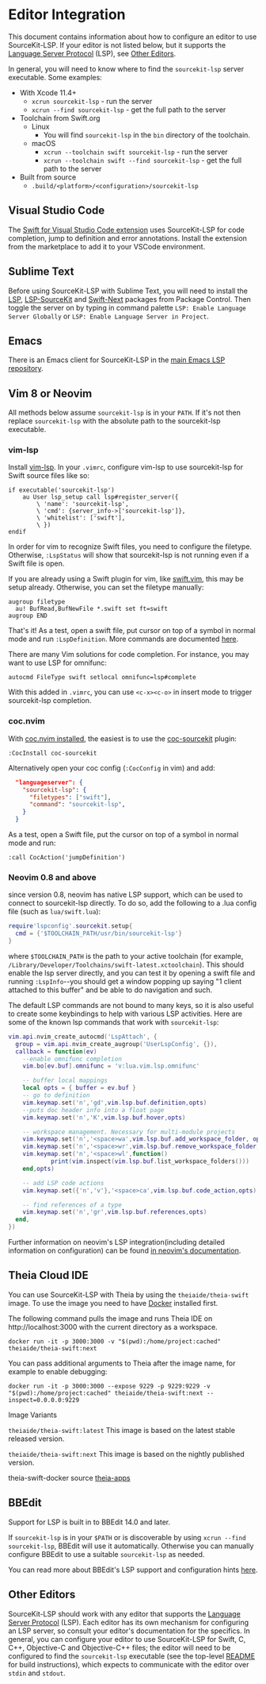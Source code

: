 # Editor Integration

This document contains information about how to configure an editor to use SourceKit-LSP. If your editor is not listed below, but it supports the [Language Server Protocol](https://microsoft.github.io/language-server-protocol/) (LSP), see [Other Editors](#other-editors).

In general, you will need to know where to find the `sourcekit-lsp` server executable. Some examples:

* With Xcode 11.4+
  * `xcrun sourcekit-lsp` - run the server
  * `xcrun --find sourcekit-lsp` - get the full path to the server
* Toolchain from Swift.org
  * Linux
    * You will find `sourcekit-lsp` in the `bin` directory of the toolchain.
  * macOS
    * `xcrun --toolchain swift sourcekit-lsp` - run the server
    * `xcrun --toolchain swift --find sourcekit-lsp` - get the full path to the server
* Built from source
  * `.build/<platform>/<configuration>/sourcekit-lsp`

## Visual Studio Code

The [Swift for Visual Studio Code extension](https://marketplace.visualstudio.com/items?itemName=sswg.swift-lang) uses SourceKit-LSP for code completion, jump to definition and error annotations. Install the extension from the marketplace to add it to your VSCode environment.

## Sublime Text

Before using SourceKit-LSP with Sublime Text, you will need to install the [LSP](https://packagecontrol.io/packages/LSP), [LSP-SourceKit](https://github.com/sublimelsp/LSP-SourceKit) and [Swift-Next](https://github.com/Swift-Next/Swift-Next) packages from Package Control. Then toggle the server on by typing in command palette `LSP: Enable Language Server Globally` or `LSP: Enable Language Server in Project`.

## Emacs

There is an Emacs client for SourceKit-LSP in the [main Emacs LSP repository](https://github.com/emacs-lsp/lsp-sourcekit).

## Vim 8 or Neovim

All methods below assume `sourcekit-lsp` is in your `PATH`. If it's not then replace `sourcekit-lsp` with the absolute path to the sourcekit-lsp executable.

### vim-lsp

Install [vim-lsp](https://github.com/prabirshrestha/vim-lsp). In your `.vimrc`, configure vim-lsp to use sourcekit-lsp for Swift source files like so:

```viml
if executable('sourcekit-lsp')
    au User lsp_setup call lsp#register_server({
        \ 'name': 'sourcekit-lsp',
        \ 'cmd': {server_info->['sourcekit-lsp']},
        \ 'whitelist': ['swift'],
        \ })
endif
```

In order for vim to recognize Swift files, you need to configure the filetype. Otherwise, `:LspStatus` will show that sourcekit-lsp is not running even if a Swift file is open.

If you are already using a Swift plugin for vim, like [swift.vim](https://github.com/keith/swift.vim), this may be setup already. Otherwise, you can set the filetype manually:

```viml
augroup filetype
  au! BufRead,BufNewFile *.swift set ft=swift
augroup END
```

That's it! As a test, open a swift file, put cursor on top of a symbol in normal mode and
run `:LspDefinition`. More commands are documented [here](https://github.com/prabirshrestha/vim-lsp#supported-commands).

There are many Vim solutions for code completion. For instance, you may want to use LSP for omnifunc:

```viml
autocmd FileType swift setlocal omnifunc=lsp#complete
```

With this added in `.vimrc`, you can use `<c-x><c-o>` in insert mode to trigger sourcekit-lsp completion.

### coc.nvim

With [coc.nvim installed](https://github.com/neoclide/coc.nvim#quick-start), the easiest is to use the [coc-sourcekit](https://github.com/klaaspieter/coc-sourcekit) plugin:

```vim
:CocInstall coc-sourcekit
```

Alternatively open your coc config (`:CocConfig` in vim) and add:

```json
  "languageserver": {
    "sourcekit-lsp": {
      "filetypes": ["swift"],
      "command": "sourcekit-lsp",
    }
  }
```

As a test, open a Swift file, put the cursor on top of a symbol in normal mode and run:

```
:call CocAction('jumpDefinition')
```

### Neovim 0.8 and above
since version 0.8, neovim has native LSP support, which can be used to connect to sourcekit-lsp directly. To do so, add the following to 
a .lua config file (such as `lua/swift.lua`):

```lua
require'lspconfig'.sourcekit.setup{
  cmd = {'$TOOLCHAIN_PATH/usr/bin/sourcekit-lsp'}
}
```
where `$TOOLCHAIN_PATH` is the path to your active toolchain (for example, `/Library/Developer/Toolchains/swift-latest.xctoolchain`). This should enable
the lsp server directly, and you can test it by opening a swift file and running `:LspInfo`--you should get a window popping up saying "1 client attached to this buffer" and be able to do navigation and such.

The default LSP commands are not bound to many keys, so it is also useful to create some keybindings to help with various LSP activities. Here are some 
of the known lsp commands that work with `sourcekit-lsp`:

```lua
vim.api.nvim_create_autocmd('LspAttach', {
  group = vim.api.nvim_create_augroup('UserLspConfig', {}),
  callback = function(ev)
    --enable omnifunc completion
    vim.bo[ev.buf].omnifunc = 'v:lua.vim.lsp.omnifunc'

    -- buffer local mappings
    local opts = { buffer = ev.buf }
    -- go to definition
    vim.keymap.set('n','gd',vim.lsp.buf.definition,opts)
    --puts doc header info into a float page
    vim.keymap.set('n','K',vim.lsp.buf.hover,opts)

    -- workspace management. Necessary for multi-module projects
    vim.keymap.set('n','<space>wa',vim.lsp.buf.add_workspace_folder, opts)
    vim.keymap.set('n','<space>wr',vim.lsp.buf.remove_workspace_folder, opts)
    vim.keymap.set('n','<space>wl',function()
            print(vim.inspect(vim.lsp.buf.list_workspace_folders()))
    end,opts)

    -- add LSP code actions
    vim.keymap.set({'n','v'},'<space>ca',vim.lsp.buf.code_action,opts)                

    -- find references of a type
    vim.keymap.set('n','gr',vim.lsp.buf.references,opts)
  end,
})
```

Further information on neovim's LSP integration(including detailed information on configuration) can be found [in neovim's documentation](https://neovim.io/doc/user/lsp.html). 


## Theia Cloud IDE

You can use SourceKit-LSP with Theia by using the `theiaide/theia-swift` image. To use the image you need to have [Docker](https://docs.docker.com/get-started/) installed first.

The following command pulls the image and runs Theia IDE on http://localhost:3000 with the current directory as a workspace.

    docker run -it -p 3000:3000 -v "$(pwd):/home/project:cached" theiaide/theia-swift:next

You can pass additional arguments to Theia after the image name, for example to enable debugging:

    docker run -it -p 3000:3000 --expose 9229 -p 9229:9229 -v "$(pwd):/home/project:cached" theiaide/theia-swift:next --inspect=0.0.0.0:9229

Image Variants

`theiaide/theia-swift:latest`
This image is based on the latest stable released version.

`theiaide/theia-swift:next`
This image is based on the nightly published version.

theia-swift-docker source [theia-apps](https://github.com/theia-ide/theia-apps)

## BBEdit

Support for LSP is built in to BBEdit 14.0 and later.

If `sourcekit-lsp` is in your `$PATH` or is discoverable by using `xcrun --find sourcekit-lsp`, BBEdit will use it automatically. Otherwise you can manually configure BBEdit to use a suitable `sourcekit-lsp` as needed.

You can read more about BBEdit's LSP support and configuration hints [here](https://www.barebones.com/support/bbedit/lsp-notes.html).

## Other Editors

SourceKit-LSP should work with any editor that supports the [Language Server Protocol](https://microsoft.github.io/language-server-protocol/)
(LSP). Each editor has its own mechanism for configuring an LSP server, so consult your editor's
documentation for the specifics. In general, you can configure your editor to use SourceKit-LSP for
Swift, C, C++, Objective-C and Objective-C++ files; the editor will need to be configured to find
the `sourcekit-lsp` executable (see the top-level [README](https://github.com/apple/sourcekit-lsp) for build instructions), which
expects to communicate with the editor over `stdin` and `stdout`.
